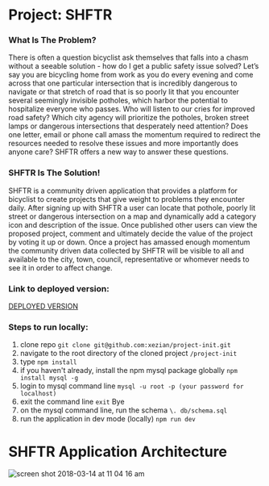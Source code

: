 # Project: SHFTR

### What Is The Problem?

There is often a question bicyclist ask themselves that falls into a chasm without a seeable solution - how do I get a public safety issue solved? Let’s say you are bicycling home from work as you do every evening and come across that one particular intersection that is incredibly dangerous to navigate or that stretch of road that is so poorly lit that you encounter several seemingly invisible potholes, which harbor the potential to hospitalize everyone who passes. Who will listen to our cries for improved road safety? Which city agency will prioritize the potholes, broken street lamps or dangerous intersections that desperately need attention? Does one letter, email or phone call amass the momentum required to redirect the resources needed to resolve these issues and more importantly does anyone care? SHFTR offers a new way to answer these questions.

### SHFTR Is The Solution!

SHFTR is a community driven application that provides a platform for bicyclist to create projects that give weight to problems they encounter daily. After signing up with SHFTR a user can locate that pothole, poorly lit street or dangerous intersection on a map and dynamically add a category icon and description of the issue. Once published other users can view the proposed project, comment and ultimately decide the value of the project by voting it up or down. Once a project has amassed enough momentum the community driven data collected by SHFTR will be visible to all and available to the city, town, council, representative or whomever needs to see it in order to affect change.


### Link to deployed version:

[DEPLOYED VERSION](https://serene-castle-95327.herokuapp.com/)

### Steps to run locally:

1. clone repo `git clone git@github.com:xezian/project-init.git`
2. navigate to the root directory of the cloned project `/project-init`
3. type `npm install`
4. if you haven't already, install the npm mysql package globally `npm install mysql -g`
5. login to mysql command line `mysql -u root -p (your password for localhost)`
6. exit the command line `exit` Bye
7. on the mysql command line, run the schema `\. db/schema.sql`
8. run the application in dev mode (locally) `npm run dev`

# SHFTR Application Architecture

![screen shot 2018-03-14 at 11 04 16 am](https://user-images.githubusercontent.com/30601823/37422037-c60581de-2777-11e8-8056-787c9ec92a8e.png)
